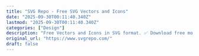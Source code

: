 ```yaml
---
title: "SVG Repo - Free SVG Vectors and Icons"
date: "2025-09-30T00:11:40.340Z"
lastmod: "2025-09-30T00:11:40.340Z"
categories: ["Design"]
description: "Free Vectors and Icons in SVG format. ✅ Download free mono or multi color vectors for commercial use. Search in 500.000+ Free SVG Vectors and Icons."
original_url: "https://www.svgrepo.com/"
draft: false
---
```

